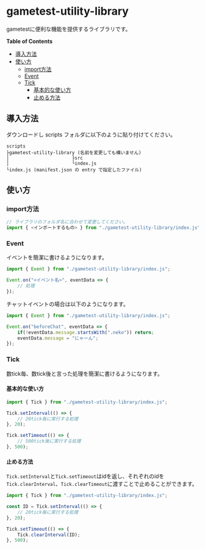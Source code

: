 # gametest-utility-library
gametestに便利な機能を提供するライブラリです。

<!-- START doctoc generated TOC please keep comment here to allow auto update -->
<!-- DON'T EDIT THIS SECTION, INSTEAD RE-RUN doctoc TO UPDATE -->
**Table of Contents**

- [導入方法](#%E5%B0%8E%E5%85%A5%E6%96%B9%E6%B3%95)
- [使い方](#%E4%BD%BF%E3%81%84%E6%96%B9)
  - [import方法](#import%E6%96%B9%E6%B3%95)
  - [Event](#event)
  - [Tick](#tick)
    - [基本的な使い方](#%E5%9F%BA%E6%9C%AC%E7%9A%84%E3%81%AA%E4%BD%BF%E3%81%84%E6%96%B9)
    - [止める方法](#%E6%AD%A2%E3%82%81%E3%82%8B%E6%96%B9%E6%B3%95)

<!-- END doctoc generated TOC please keep comment here to allow auto update -->

## 導入方法
ダウンロードし scripts フォルダに以下のように貼り付けてください。
```
scripts
├gametest-utility-library (名前を変更しても構いません)
│                       ├src
│                       └index.js
└index.js (manifest.json の entry で指定したファイル)
```

## 使い方
### import方法
```js
// ライブラリのフォルダ名に合わせて変更してください。
import { <インポートするもの> } from "./gametest-utility-library/index.js";
```

### Event
イベントを簡潔に書けるようになります。
```js
import { Event } from "./gametest-utility-library/index.js";

Event.on("<イベント名>", eventData => {
    // 処理
});
```
チャットイベントの場合は以下のようになります。
```js
import { Event } from "./gametest-utility-library/index.js";

Event.on("beforeChat", eventData => {
    if(!eventData.message.startsWith(".neko")) return;
    eventData.message = "にゃーん";
});
```

### Tick
数tick毎、数tick後と言った処理を簡潔に書けるようになります。
#### 基本的な使い方
```js
import { Tick } from "./gametest-utility-library/index.js";

Tick.setInterval(() => {
    // 20tick毎に実行する処理
}, 20);

Tick.setTimeout(() => {
    // 500tick後に実行する処理
}, 500);
```
#### 止める方法
`Tick.setInterval`と`Tick.setTimeout`はidを返し、それぞれのidを`Tick.clearInterval`、`Tick.clearTimeout`に渡すことで止めることができます。
```js
import { Tick } from "./gametest-utility-library/index.js";

const ID = Tick.setInterval(() => {
    // 20tick毎に実行する処理
}, 20);

Tick.setTimeout(() => {
    Tick.clearInterval(ID);
}, 500);
```
